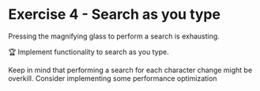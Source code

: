 # Exercise 4 - Search as you type

Pressing the magnifying glass to perform a search is exhausting.

:trophy: Implement functionality to search as you type.

Keep in mind that performing a search for each character change might be overkill. Consider implementing some performance optimization
